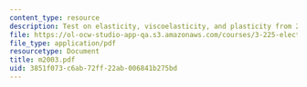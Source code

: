 ```yaml
---
content_type: resource
description: Test on elasticity, viscoelasticity, and plasticity from 2002.
file: https://ol-ocw-studio-app-qa.s3.amazonaws.com/courses/3-225-electronic-and-mechanical-properties-of-materials-fall-2007/3851f073c6ab72ff22ab006841b275bd_m2003.pdf
file_type: application/pdf
resourcetype: Document
title: m2003.pdf
uid: 3851f073-c6ab-72ff-22ab-006841b275bd
---
```

